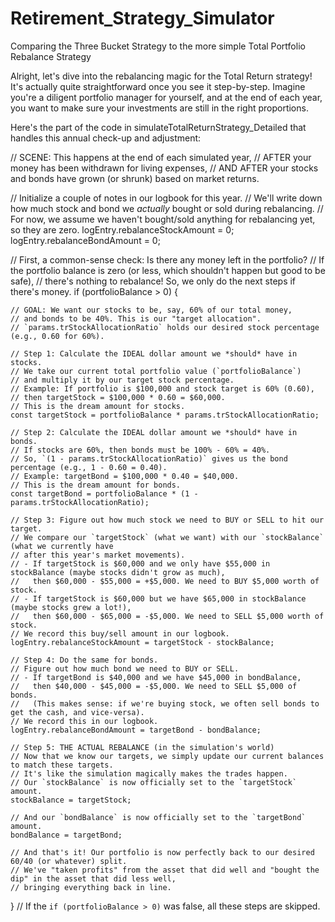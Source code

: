 # Retirement_Strategy_Simulator
Comparing the Three Bucket Strategy to the more simple Total Portfolio Rebalance Strategy


Alright, let's dive into the rebalancing magic for the Total Return strategy! It's actually quite straightforward once you see it step-by-step. Imagine you're a diligent portfolio manager for yourself, and at the end of each year, you want to make sure your investments are still in the right proportions.

Here's the part of the code in simulateTotalReturnStrategy_Detailed that handles this annual check-up and adjustment:

// SCENE: This happens at the end of each simulated year,
// AFTER your money has been withdrawn for living expenses,
// AND AFTER your stocks and bonds have grown (or shrunk) based on market returns.

// Initialize a couple of notes in our logbook for this year.
// We'll write down how much stock and bond we *actually* bought or sold during rebalancing.
// For now, we assume we haven't bought/sold anything for rebalancing yet, so they are zero.
logEntry.rebalanceStockAmount = 0;
logEntry.rebalanceBondAmount = 0;

// First, a common-sense check: Is there any money left in the portfolio?
// If the portfolio balance is zero (or less, which shouldn't happen but good to be safe),
// there's nothing to rebalance! So, we only do the next steps if there's money.
if (portfolioBalance > 0) {

    // GOAL: We want our stocks to be, say, 60% of our total money,
    // and bonds to be 40%. This is our "target allocation".
    // `params.trStockAllocationRatio` holds our desired stock percentage (e.g., 0.60 for 60%).

    // Step 1: Calculate the IDEAL dollar amount we *should* have in stocks.
    // We take our current total portfolio value (`portfolioBalance`)
    // and multiply it by our target stock percentage.
    // Example: If portfolio is $100,000 and stock target is 60% (0.60),
    // then targetStock = $100,000 * 0.60 = $60,000.
    // This is the dream amount for stocks.
    const targetStock = portfolioBalance * params.trStockAllocationRatio;

    // Step 2: Calculate the IDEAL dollar amount we *should* have in bonds.
    // If stocks are 60%, then bonds must be 100% - 60% = 40%.
    // So, `(1 - params.trStockAllocationRatio)` gives us the bond percentage (e.g., 1 - 0.60 = 0.40).
    // Example: targetBond = $100,000 * 0.40 = $40,000.
    // This is the dream amount for bonds.
    const targetBond = portfolioBalance * (1 - params.trStockAllocationRatio);

    // Step 3: Figure out how much stock we need to BUY or SELL to hit our target.
    // We compare our `targetStock` (what we want) with our `stockBalance` (what we currently have
    // after this year's market movements).
    // - If targetStock is $60,000 and we only have $55,000 in stockBalance (maybe stocks didn't grow as much),
    //   then $60,000 - $55,000 = +$5,000. We need to BUY $5,000 worth of stock.
    // - If targetStock is $60,000 but we have $65,000 in stockBalance (maybe stocks grew a lot!),
    //   then $60,000 - $65,000 = -$5,000. We need to SELL $5,000 worth of stock.
    // We record this buy/sell amount in our logbook.
    logEntry.rebalanceStockAmount = targetStock - stockBalance;

    // Step 4: Do the same for bonds.
    // Figure out how much bond we need to BUY or SELL.
    // - If targetBond is $40,000 and we have $45,000 in bondBalance,
    //   then $40,000 - $45,000 = -$5,000. We need to SELL $5,000 of bonds.
    //   (This makes sense: if we're buying stock, we often sell bonds to get the cash, and vice-versa).
    // We record this in our logbook.
    logEntry.rebalanceBondAmount = targetBond - bondBalance;

    // Step 5: THE ACTUAL REBALANCE (in the simulation's world)
    // Now that we know our targets, we simply update our current balances to match these targets.
    // It's like the simulation magically makes the trades happen.
    // Our `stockBalance` is now officially set to the `targetStock` amount.
    stockBalance = targetStock;

    // And our `bondBalance` is now officially set to the `targetBond` amount.
    bondBalance = targetBond;

    // And that's it! Our portfolio is now perfectly back to our desired 60/40 (or whatever) split.
    // We've "taken profits" from the asset that did well and "bought the dip" in the asset that did less well,
    // bringing everything back in line.
}
// If the `if (portfolioBalance > 0)` was false, all these steps are skipped.



